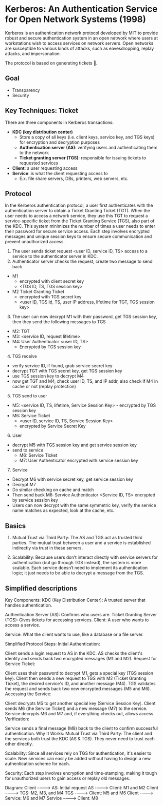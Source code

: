 # Kerberos: An Authentication Service for Open Network Systems (1998) 
Kerberos is an authentication network protocol developed by MIT to provide robust and secure authentication system in an open network where users at workstations wish to access services on network servers. Open networks are susceptible to various kinds of attacks, such as eavesdropping, replay attacks, and impersonation. 

The protocol is based on generating tickets 🎫.

## Goal
* Transparency
* Security 

## Key Techniques: Ticket  
There are three components in Kerberos transactions: 
* **KDC (key distribution center)**
  *  Store a copy of all keys (i.e. client keys, service key, and TGS keys) for encryption and decryption purposes
  *  **Authentication server (AS)**: verifying users and authenticating them to the network
  *  **Ticket granting server (TGS)**: responsible for issuing tickets to requested services    
* **Client**: a user requesting access
* **Service**: is what the client requesting access to
  *   E.x. file share servers, DBs, printers, web servers, etc.
 
## Protocol 
In the Kerberos authentication protocol, a user first authenticates with the authentication server to obtain a Ticket Granting Ticket (TGT). When the user needs to access a network service, they use this TGT to request a service-specific ticket from the Ticket Granting Service (TGS), also part of the KDC. This system minimizes the number of times a user needs to enter their password for secure service access. Each step involves encrypted messages and unique session keys to ensure secure communication and prevent unauthorized access.


1. The user sends ticket request <user ID, service ID, TS> access to a service to the authenticator server in KDC.
2. Authenticator server checks the request, create two message to send back
  -  M1
      -  encrypted with client secret key  
      -  <TGS ID, TS, TGS session key>
  -  M2 Ticket Granting Ticket
      -  encrypted with TGS secret key  
      -  <user ID, TGS id, TS, user IP address, lifetime for TGT, TGS session key>
3. The user can now decrypt M1 with their password, get TGS session key, then they send the following messages to TGS
  -  M2: TGT 
  -  M3: <service ID, request lifetime>
  -  M4: User Authenticator <user ID, TS> 
      -  Encrypted by TGS session key
4. TGS receive
  -  verify service ID, if found, grab service secret key
  -  decrypt TGT with TGS secret key, get TGS session key
  -  use TGS session key to decrypt M4
  -  now get TGT and M4, check user ID, TS, and IP addr, also check if M4 in cache or not (replay protection) 
5. TGS send to user 
  -  M5: <service ID, TS, lifetime, Service Session Key>
    -  encrypted by TGS session key
  -  M6: Service Ticket
      -  <user ID, service ID, TS, Service Session Key>
      -  encrypted by Service Secret Key 
6. User
  -  decrypt M5 with TGS session key and get service session key 
  -  send to service
      -  M6: Service Ticket 
      -  M7: User Authenticator <user ID> encrypted with service session key
7. Service
  - Decrypt M6 with service secret key, get service session key
  - Decrypt M7
  - Do similar checking on cache and match
  - Then send back M8: Service Authenticator <Service ID, TS> encrypted by service session key
  - Users can now decrypt with the same symmetric key, verify the service name matches as expected, look at the cache, etc.

## Basics 
1. Mutual Trust via Third Party: The AS and TGS act as trusted third parties. The mutual trust between a user and a service is established indirectly via trust in these servers.

2. Scalability: Because users don't interact directly with service servers for authentication (but go through TGS instead), the system is more scalable. Each service doesn’t need to implement its authentication logic; it just needs to be able to decrypt a message from the TGS.

## Simplified descriptions 
Key Components:
KDC (Key Distribution Center): A trusted server that handles authentication.

Authentication Server (AS): Confirms who users are.
Ticket Granting Server (TGS): Gives tickets for accessing services.
Client: A user who wants to access a service.

Service: What the client wants to use, like a database or a file server.

Simplified Protocol Steps:
Initial Authentication:

Client sends a login request to AS in the KDC.
AS checks the client's identity and sends back two encrypted messages (M1 and M2).
Request for Service Ticket:

Client uses their password to decrypt M1, gets a special key (TGS session key).
Client then sends a new request to TGS with M2 (Ticket Granting Ticket), the desired service's ID, and another message (M4).
TGS validates the request and sends back two new encrypted messages (M5 and M6).
Accessing the Service:

Client decrypts M5 to get another special key (Service Session Key).
Client sends M6 (the Service Ticket) and a new message (M7) to the service.
Service decrypts M6 and M7 and, if everything checks out, allows access.
Verification:

Service sends a final message (M8) back to the client to confirm successful authentication.
Why It Works:
Mutual Trust via Third Party: The client and the services both trust the KDC (AS & TGS). They never need to trust each other directly.

Scalability: Since all services rely on TGS for authentication, it's easier to scale. New services can easily be added without having to design a new authentication scheme for each.

Security: Each step involves encryption and time-stamping, making it tough for unauthorized users to gain access or replay old messages.

Diagram:
Client ----> AS: Initial request
AS ----> Client: M1 and M2
Client ----> TGS: M2, M3, and M4
TGS ----> Client: M5 and M6
Client ----> Service: M6 and M7
Service ----> Client: M8
